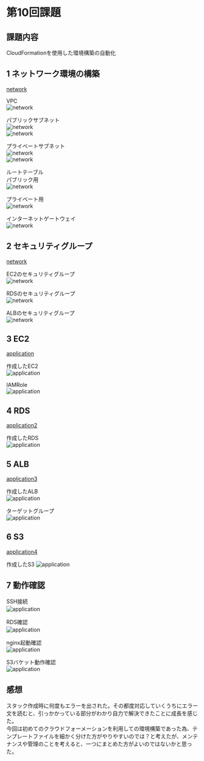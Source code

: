 # 第10回課題  
## 課題内容  
CloudFormationを使用した環境構築の自動化  

## 1 ネットワーク環境の構築
[network](./yml/1network.yml)  

VPC  
![network](./network/vpc.png) 

パブリックサブネット  
![network](./network/pubsub1.png)   
![network](./network/pubsub2.png)  

プライベートサブネット  
![network](./network/prisub1.png)   
![network](./network/prisub2.png)  

ルートテーブル  
パブリック用  
![network](./network/pubrtb.png)  

プライベート用  
![network](./network/prirtb.png)

インターネットゲートウェイ  
![network](./network/igw.png)

## 2 セキュリティグループ  
[network](./yml/2security.yml)  

EC2のセキュリティグループ  
![network](./sec/secec2.png)  

RDSのセキュリティグループ  
![network](./sec/secrds.png)  

ALBのセキュリティグループ  
![network](./sec/secalb.png)  

## 3 EC2 
[application](./yml/3application.yml)  

作成したEC2  
![application](./app/ec2.png)  

IAMRole  
![application](./app/iamrole.png)  

## 4 RDS  
[application2](./yml/4pplication.yml)  

作成したRDS  
![application](./app/rds.png)  

## 5 ALB  
[application3](./yml/5application.yml)  

作成したALB  
![application](./app/alb.png)

ターゲットグループ  
![application](./app/tg.png)  

## 6 S3  
[application4](./yml/6application.yml)  

作成したS3 
![application](./app/s3.png)  

## 7 動作確認  

SSH接続  
![application](./dousakakuninn/ssh.png)　　

RDS確認  
![application](./dousakakuninn/RDS.png)　　

nginx起動確認  
![application](./dousakakuninn/nginx.png)  

S3バケット動作確認  
![application](./dousakakuninn/s3.png)  





## 感想　　
スタック作成時に何度もエラーを出された。その都度対応していくうちにエラー文を読むと、引っかかっている部分がわかり自力で解決できたことに成長を感じた。  
今回は初めてのクラウドフォーメーションを利用しての環境構築であった為、テンプレートファイルを細かく分けた方がやりやすいのでは？と考えたが、メンテナンスや管理のことを考えると、一つにまとめた方がよいのではないかと思った。




